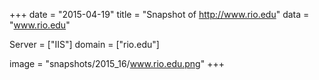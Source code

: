 
+++
date = "2015-04-19"
title = "Snapshot of http://www.rio.edu"
data = "www.rio.edu"

Server = ["IIS"]
domain = ["rio.edu"]

  image = "snapshots/2015_16/www.rio.edu.png"
+++
#
